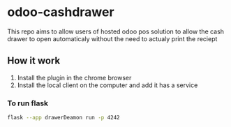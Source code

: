 # odoo-cashdrawer
This repo aims to allow users of hosted odoo pos solution to allow the cash drawer to open automaticaly without the need to actualy print the reciept
## How it work
1. Install the plugin in the chrome browser
2. Install the local client on the computer and add it has a service

### To run flask
```bash
flask --app drawerDeamon run -p 4242
```